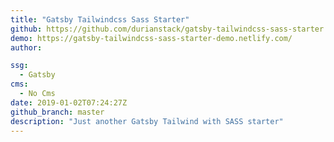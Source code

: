 ```yaml
---
title: "Gatsby Tailwindcss Sass Starter"
github: https://github.com/durianstack/gatsby-tailwindcss-sass-starter
demo: https://gatsby-tailwindcss-sass-starter-demo.netlify.com/
author: 

ssg:
  - Gatsby
cms:
  - No Cms
date: 2019-01-02T07:24:27Z
github_branch: master
description: "Just another Gatsby Tailwind with SASS starter"
---
```

